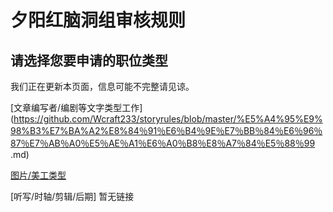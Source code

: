 # 夕阳红脑洞组审核规则

## 请选择您要申请的职位类型

我们正在更新本页面，信息可能不完整请见谅。

[文章编写者/编剧等文字类型工作](https://github.com/Wcraft233/storyrules/blob/master/%E5%A4%95%E9%98%B3%E7%BA%A2%E8%84％91％E6％B4％9E％E7％BB％84％E6％96％87％E7％AB％A0％E5％AE％A1％E6％A0％B8％E8％A7％84％E5％88％99 .md)

[图片/美工类型](https://github.com/Wcraft233/storyrules/blob/master/%E5%A4%95%E9%98%B3%E7%BA%A2%E8%84%91%E6%B4%9E%E7%BB%84%E7%BE%8E%E5%B7%A5%E5%AE%A1%E6%A0%B8%E8%A7%84%E5%88%99.md)

[听写/时轴/剪辑/后期]
暂无链接
